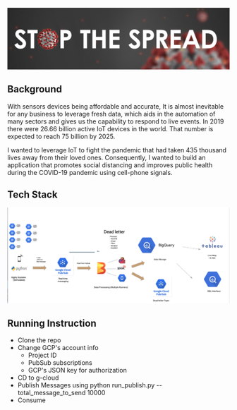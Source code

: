 ![stop coivd](images/Stop.png)


## Background

With sensors devices being affordable and accurate, It is almost inevitable for any business to leverage fresh data, which aids in the automation of many sectors and gives us the capability to respond to live events. In 2019 there were 26.66 billion active IoT devices in the world. That number is expected to reach 75 billion by 2025.

I wanted to leverage IoT to fight the pandemic that had taken 435 thousand lives away from their loved ones. Consequently, I wanted to build an application that promotes social distancing and improves public health during the COVID-19 pandemic using cell-phone signals. 


## Tech Stack

![tech](images/pipe1.png)


## Running Instruction

- Clone the repo
- Change GCP's account info
	- Project ID
	- PubSub subscriptions
	- GCP's JSON key for authorization
- CD to g-cloud
- Publish Messages using
	python run_publish.py --total_message_to_send 10000
- Consume
